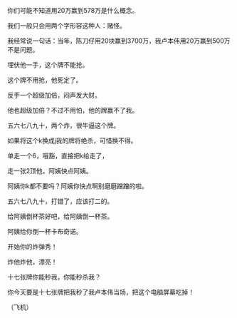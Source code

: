 你们可能不知道用20万赢到578万是什么概念。

我们一般只会用两个字形容这种人：赌怪。

我经常说一句话：当年，陈刀仔用20块赢到3700万，我卢本伟用20万赢到500万不是问题。

埋伏他一手，这个牌不能抢。

这个牌不用抢，他死定了。

反手一个超级加倍，闷声发大财。

他也超级加倍？不过不用怕，他的牌赢不了我。

五六七八九十，两个炸，很牛逼这个牌。

如果将这个k换成j我的牌将绝杀，可惜换不得。

单走一个6，哦豁，直接把k给走了，

走一张2顶他，阿姨快点阿姨。

阿姨你k都不要吗？阿姨你快点啊别磨磨蹭蹭的啦。

五六七八九十，打错了，应该打二的。

给阿姨倒杯茶好吧，给阿姨倒一杯茶。

阿姨给你倒一杯卡布奇诺。

开始你的炸弹秀！

炸他炸他，漂亮！

十七张牌你能秒我，你能秒杀我？

你今天要是十七张牌把我秒了我卢本伟当场，把这个电脑屏幕吃掉！

（飞机）
